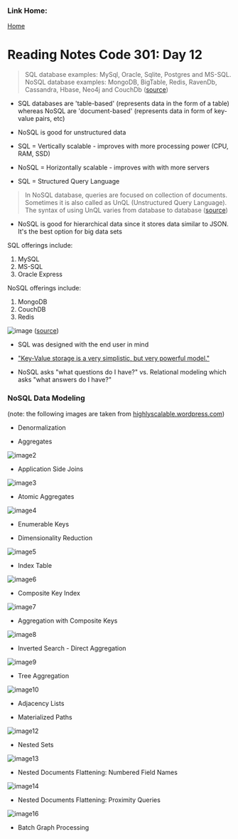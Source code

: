 ### Link Home:
[Home](README.md)

# Reading Notes Code 301: Day 12

> SQL database examples: MySql, Oracle, Sqlite, Postgres and MS-SQL. NoSQL database examples: MongoDB, BigTable, Redis, RavenDb, Cassandra, Hbase, Neo4j and CouchDb ([source](https://www.thegeekstuff.com/2014/01/sql-vs-nosql-db/?utm_source=tuicool))

- SQL databases are 'table-based' (represents data in the form of a table) whereas NoSQL are 'document-based' (represents data in form of key-value pairs, etc)

- NoSQL is good for unstructured data

- SQL = Vertically scalable - improves with more processing power (CPU, RAM, SSD) 

- NoSQL = Horizontally scalable - improves with with more servers

- SQL = Structured Query Language

> In NoSQL database, queries are focused on collection of documents. Sometimes it is also called as UnQL (Unstructured Query Language). The syntax of using UnQL varies from database to database ([source](https://www.thegeekstuff.com/2014/01/sql-vs-nosql-db/?utm_source=tuicool))

- NoSQL is good for hierarchical data since it stores data similar to JSON. It's the best option for big data sets

SQL offerings include:

1. MySQL
2. MS-SQL
3. Oracle Express

NoSQL offerings include:

1. MongoDB
2. CouchDB
3. Redis

![image](https://highlyscalable.files.wordpress.com/2012/02/overview2.png)
([source](https://highlyscalable.wordpress.com/2012/03/01/nosql-data-modeling-techniques/))

- SQL was designed with the end user in mind

- ["Key-Value storage is a very simplistic, but very powerful model."](https://highlyscalable.wordpress.com/2012/03/01/nosql-data-modeling-techniques/)

- NoSQL asks "what questions do I have?" vs. Relational modeling which asks "what answers do I have?"

### NoSQL Data Modeling

(note: the following images are taken from [highlyscalable.wordpress.com](ttps://highlyscalable.wordpress.com/2012/03/01/nosql-data-modeling-techniques/))

- Denormalization

- Aggregates

![image2](https://highlyscalable.files.wordpress.com/2012/02/soft-schema2.png)

- Application Side Joins

![image3](https://highlyscalable.files.wordpress.com/2012/03/aggregates-joins.png)

- Atomic Aggregates

![image4](https://highlyscalable.files.wordpress.com/2012/02/atomic-aggregate1.png)

- Enumerable Keys

- Dimensionality Reduction

![image5](https://highlyscalable.files.wordpress.com/2012/02/geohash-traversal1.png)

- Index Table

![image6](https://highlyscalable.files.wordpress.com/2012/02/index-table.png)

- Composite Key Index

![image7](https://highlyscalable.files.wordpress.com/2012/03/composite-key-index.png)

- Aggregation with Composite Keys

![image8](https://highlyscalable.files.wordpress.com/2012/02/composite-key-collating1.png)

- Inverted Search - Direct Aggregation

![image9](https://highlyscalable.files.wordpress.com/2012/02/invert-direct1.png)

- Tree Aggregation

![image10](https://highlyscalable.files.wordpress.com/2012/02/tree-aggregation.png)

- Adjacency Lists

- Materialized Paths

![image12](https://highlyscalable.files.wordpress.com/2012/02/materialized-paths-2.png)

- Nested Sets

![image13](https://highlyscalable.files.wordpress.com/2012/02/nested-sets.png)

- Nested Documents Flattening: Numbered Field Names

![image14](https://highlyscalable.files.wordpress.com/2012/02/nested-documents-3.png)

- Nested Documents Flattening: Proximity Queries

![image16](https://highlyscalable.files.wordpress.com/2012/02/nested-documents-2.png)

- Batch Graph Processing